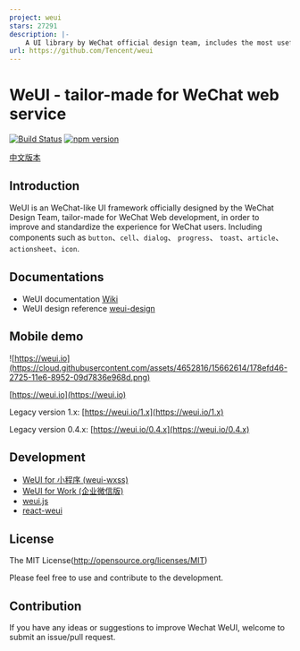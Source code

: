 ```yaml
---
project: weui
stars: 27291
description: |-
    A UI library by WeChat official design team, includes the most useful widgets/modules in mobile web applications.
url: https://github.com/Tencent/weui
---
```


WeUI - tailor-made for WeChat web service
====

[![Build Status](https://travis-ci.org/Tencent/weui.svg?branch=master)](https://travis-ci.org/Tencent/weui)
[![npm version](https://img.shields.io/npm/v/weui.svg)](https://www.npmjs.org/package/weui)

[中文版本](README_cn.md)

## Introduction

WeUI is an WeChat-like UI framework officially designed by the WeChat Design Team, tailor-made for WeChat Web development, in order to improve and standardize the experience for WeChat users. Including components such as `button`、`cell`、`dialog`、 `progress`、 `toast`、`article`、`actionsheet`、`icon`.

## Documentations

- WeUI documentation [Wiki](https://github.com/Tencent/weui/wiki)
- WeUI design reference [weui-design](https://github.com/weui/weui-design)

## Mobile demo

![https://weui.io](https://cloud.githubusercontent.com/assets/4652816/15662614/178efd46-2725-11e6-8952-09d7836e968d.png)

[https://weui.io](https://weui.io)

Legacy version 1.x: [https://weui.io/1.x](https://weui.io/1.x)

Legacy version 0.4.x: [https://weui.io/0.4.x](https://weui.io/0.4.x)

## Development

- [WeUI for 小程序 (weui-wxss)](https://github.com/Tencent/weui-wxss/)
- [WeUI for Work (企业微信版)](https://work.weixin.qq.com/api/doc#12146)
- [weui.js](https://github.com/weui/weui.js/)
- [react-weui](https://github.com/weui/react-weui/)

## License

The MIT License(http://opensource.org/licenses/MIT)

Please feel free to use and contribute to the development.

## Contribution

If you have any ideas or suggestions to improve Wechat WeUI, welcome to submit an issue/pull request.

